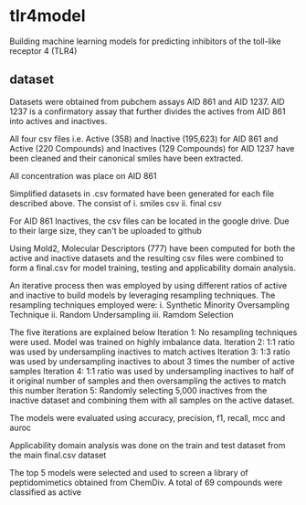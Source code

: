 # tlr4model
Building machine learning models for predicting inhibitors of the toll-like receptor 4 (TLR4)

## dataset
Datasets were obtained from pubchem assays AID 861 and AID 1237. 
AID 1237 is a confirmatory assay that further divides the actives from AID 861 into actives and inactives.

All four csv files i.e. Active (358) and Inactive (195,623) for AID 861 and Active (220 Compounds) and Inactives (129 Compounds) for AID 1237 have been cleaned and their canonical smiles have been extracted.

All concentration was place on AID 861 

Simplified datasets in .csv formated have been generated for each file described above.
The consist of 
  i.  smiles csv
  ii. final csv

For AID 861 Inactives, the csv files can be located in the google drive. Due to their large size, they can't be uploaded to github 

Using Mold2, Molecular Descriptors (777) have been computed for both the active and inactive datasets and the resulting csv files were combined to form a final.csv for model training, testing and applicability domain analysis.

An iterative process then was employed by using different ratios of active and inactive to build models by leveraging resampling techniques.
The resampling techniques employed were:
  i. Synthetic Minority Oversampling Technique
  ii. Random Undersampling
  iii. Ramdom Selection
  
The five iterations are explained below
Iteration 1: No resampling techniques were used. Model was trained on highly imbalance data.
Iteration 2: 1:1 ratio was used by undersampling inactives to match actives
Iteration 3: 1:3 ratio was used by undersampling inactives to about 3 times the number of active samples
Iteration 4: 1:1 ratio was used by undersampling inactives to half of it original number of samples and then oversampling the actives to match this number
Iteration 5: Randomly selecting 5,000 inactives from the inactive dataset and combining them with all samples on the active dataset. 

The models were evaluated using accuracy, precision, f1, recall, mcc and auroc

Applicability domain analysis was done on the train and test dataset from the main final.csv dataset

The top 5 models were selected and used to screen a library of peptidomimetics obtained from ChemDiv.
A total of 69 compounds were classified as active

